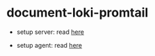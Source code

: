 # document-loki-promtail
- setup server: read  [here](./setup-loki-server.md)


- setup agent: read  [here](./setup-promtail-on-agent.md)
